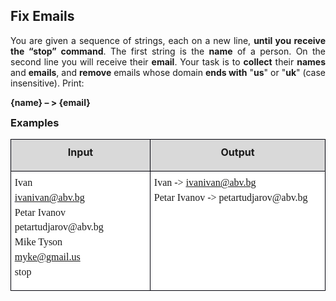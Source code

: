 <H2 LANG="bg-BG" CLASS="western"><SPAN LANG="en-US">Fix Emails</SPAN></H2>

<P ALIGN=JUSTIFY STYLE="margin-top: 0.06in"><A NAME="__DdeLink__998_1408925518"></A>
You are given a sequence of strings, each on a new line, <B>until you
receive the “stop” command</B>. The first string is the <B>name</B>
of a person. On the second line you will receive their <B>email</B>.
Your task is to <B>collect</B> their <B>names</B> and <B>emails</B>,
and <B>remove</B> emails whose domain <B>ends with</B> &quot;<B>us</B>&quot;
or &quot;<B>uk</B>&quot; (case insensitive). Print:</P>
<P ALIGN=JUSTIFY STYLE="margin-top: 0.06in"><B>{name} – &gt;
{email}</B> 
</P>
<H3 CLASS="western" ALIGN=JUSTIFY STYLE="margin-top: 0in">Examples</H3>
<TABLE WIDTH=600 CELLPADDING=4 CELLSPACING=0>
	<COL WIDTH=247>
	<COL WIDTH=334>
	<TR VALIGN=TOP>
		<TD WIDTH=247 BGCOLOR="#d9d9d9" STYLE="border: 1px solid #00000a; padding: 0.04in 0.06in">
			<P ALIGN=CENTER STYLE="margin-top: 0.06in"><B>Input</B></P>
		</TD>
		<TD WIDTH=334 BGCOLOR="#d9d9d9" STYLE="border: 1px solid #00000a; padding: 0.04in 0.06in">
			<P ALIGN=CENTER STYLE="margin-top: 0.06in"><B>Output</B></P>
		</TD>
	</TR>
	<TR VALIGN=TOP>
		<TD WIDTH=247 BGCOLOR="#ffffff" STYLE="border: 1px solid #00000a; padding: 0.04in 0.06in">
			<P ALIGN=JUSTIFY STYLE="margin-top: 0.06in; margin-bottom: 0in"><FONT FACE="Consolas, serif">Ivan</FONT></P>
			<P ALIGN=JUSTIFY STYLE="margin-top: 0.06in; margin-bottom: 0in"><FONT COLOR="#0000ff"><SPAN LANG="zxx"><U><A HREF="mailto:ivanivan@abv.bg"><FONT FACE="Consolas, serif">ivanivan@abv.bg</FONT></A></U></SPAN></FONT></P>
			<P ALIGN=JUSTIFY STYLE="margin-top: 0.06in; margin-bottom: 0in"><FONT FACE="Consolas, serif">Petar
			Ivanov</FONT></P>
			<P ALIGN=JUSTIFY STYLE="margin-top: 0.06in; margin-bottom: 0in"><FONT FACE="Consolas, serif">petartudjarov@abv.bg</FONT></P>
			<P ALIGN=JUSTIFY STYLE="margin-top: 0.06in; margin-bottom: 0in"><FONT FACE="Consolas, serif">Mike
			Tyson</FONT></P>
			<P ALIGN=JUSTIFY STYLE="margin-top: 0.06in; margin-bottom: 0in"><A HREF="mailto:myke@gmail.us"><FONT FACE="Consolas, serif">myke@gmail.us</FONT></A></P>
			<P ALIGN=JUSTIFY STYLE="margin-top: 0.06in"><FONT FACE="Consolas, serif">stop</FONT></P>
		</TD>
		<TD WIDTH=334 BGCOLOR="#ffffff" STYLE="border: 1px solid #00000a; padding: 0.04in 0.06in">
			<P ALIGN=JUSTIFY STYLE="margin-top: 0.06in; margin-bottom: 0in"><FONT FACE="Consolas, serif">Ivan
			-&gt; </FONT><FONT COLOR="#0000ff"><SPAN LANG="zxx"><U><A HREF="mailto:ivanivan@abv.bg"><FONT FACE="Consolas, serif">ivanivan@abv.bg</FONT></A></U></SPAN></FONT></P>
			<P ALIGN=JUSTIFY STYLE="margin-top: 0.06in"><FONT FACE="Consolas, serif">Petar
			Ivanov -&gt; petartudjarov@abv.bg</FONT></P>
		</TD>
	</TR>
</TABLE>		